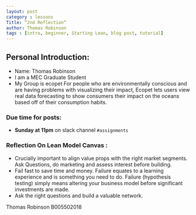 ```yaml
---
layout: post
category : lessons
Title: “2nd Reflection“
author: Thomas Robinson
tags : [intro, beginner, Starting Lean, blog post, tutorial]
---
```


## Personal Introduction:
- Name: Thomas Robinson
- I am a MEC Graduate Student
- My Group is ecopet 
For people who are environmentally conscious and are having problems with visualizing their impact, Ecopet lets users view real data forecasting to show consumers their impact on the oceans based off of their consumption habits.  


### Due time for posts:
- __Sunday at 11pm__ on slack channel `#assignments`


### Reflection On Lean Model Canvas : 

- Crucially important to align value props with the right market segments. Ask Questions, do marketing and assess interest before building.
- Fail fast to save time and money. Failure equates to a learning experience and is something you need to do. Failure (hypothesis testing) simply means altering your business model before significant investments are made. 
- Ask the right questions and build a valuable network. 

Thomas Robinson B005502018